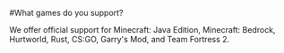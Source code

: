 #What games do you support?

We offer official support for Minecraft: Java Edition, Minecraft: Bedrock, Hurtworld, Rust, CS:GO, Garry's Mod, and Team Fortress 2.

